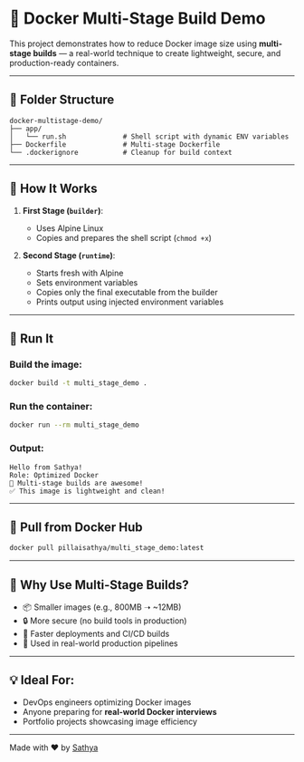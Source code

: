 # 🐳 Docker Multi-Stage Build Demo

This project demonstrates how to reduce Docker image size using **multi-stage builds** — a real-world technique to create lightweight, secure, and production-ready containers.

---

## 📁 Folder Structure

```
docker-multistage-demo/
├── app/
│   └── run.sh              # Shell script with dynamic ENV variables
├── Dockerfile              # Multi-stage Dockerfile
└── .dockerignore           # Cleanup for build context
```

---

## 🚀 How It Works

1. **First Stage (`builder`)**:
   - Uses Alpine Linux
   - Copies and prepares the shell script (`chmod +x`)

2. **Second Stage (`runtime`)**:
   - Starts fresh with Alpine
   - Sets environment variables
   - Copies only the final executable from the builder
   - Prints output using injected environment variables

---

## 🔧 Run It

### Build the image:

```bash
docker build -t multi_stage_demo .
```

### Run the container:

```bash
docker run --rm multi_stage_demo
```

### Output:

```
Hello from Sathya!
Role: Optimized Docker
🔐 Multi-stage builds are awesome!
✅ This image is lightweight and clean!
```

---

## 🐳 Pull from Docker Hub

```bash
docker pull pillaisathya/multi_stage_demo:latest
```

---

## 🎯 Why Use Multi-Stage Builds?

- 📦 Smaller images (e.g., 800MB ➝ ~12MB)
- 🔒 More secure (no build tools in production)
- 🚀 Faster deployments and CI/CD builds
- 💼 Used in real-world production pipelines

---

## 💡 Ideal For:

- DevOps engineers optimizing Docker images
- Anyone preparing for **real-world Docker interviews**
- Portfolio projects showcasing image efficiency

---

Made with ❤️ by [Sathya](https://github.com/PillaiSathya)
